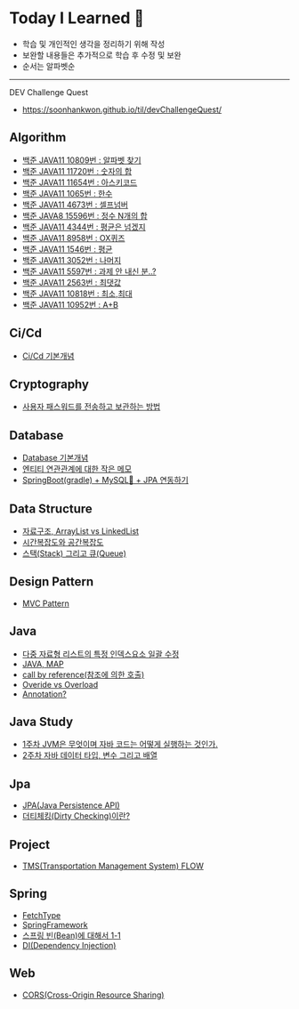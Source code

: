 # Today I Learned 🚀
- 학습 및 개인적인 생각을 정리하기 위해 작성 
- 보완할 내용들은 추가적으로 학습 후 수정 및 보완
- 순서는 알파벳순
---
DEV Challenge Quest

- https://soonhankwon.github.io/til/devChallengeQuest/

## Algorithm
- [백준 JAVA11 10809번 : 알파벳 찾기](https://soonhankwon.github.io/algorithm/algorithm10809/)
- [백준 JAVA11 11720번 : 숫자의 합](https://soonhankwon.github.io/algorithm/algorithm11720/)
- [백준 JAVA11 11654번 : 아스키코드](https://soonhankwon.github.io/algorithm/algorithm11654/)
- [백준 JAVA11 1065번 : 한수](https://soonhankwon.github.io/algorithm/algorithm1065/)
- [백준 JAVA11 4673번 : 셀프넘버](https://soonhankwon.github.io/algorithm/algorithm4673/)
- [백준 JAVA8 15596번 : 정수 N개의 합](https://soonhankwon.github.io/algorithm/algorithm15596/)
- [백준 JAVA11 4344번 : 평균은 넘겠지](https://soonhankwon.github.io/algorithm/algorithm4344/)
- [백준 JAVA11 8958번 : OX퀴즈](https://soonhankwon.github.io/algorithm/algorithm8958/)
- [백준 JAVA11 1546번 : 평균](https://soonhankwon.github.io/algorithm/algorithm1546/)
- [백준 JAVA11 3052번 : 나머지](https://soonhankwon.github.io/algorithm/algorithm3052/)
- [백준 JAVA11 5597번 : 과제 안 내신 분..?](https://soonhankwon.github.io/algorithm/algorithm5597/)
- [백준 JAVA11 2563번 : 최댓값](https://soonhankwon.github.io/algorithm/algorithm2563/)
- [백준 JAVA11 10818번 : 최소,최대](https://soonhankwon.github.io/algorithm/algorithm10818/)
- [백준 JAVA11 10952번 : A+B](https://soonhankwon.github.io/algorithm/algorithm10952/)


## Ci/Cd
- [Ci/Cd 기본개념](https://soonhankwon.github.io/til/aboutcicd-githubaction/)

## Cryptography
- [사용자 패스워드를 전송하고 보관하는 방법](https://soonhankwon.github.io/til/password)

## Database
- [Database 기본개념](https://soonhankwon.github.io/til/aboutdatabasebasic/)
- [엔티티 연관관계에 대한 작은 메모](https://soonhankwon.github.io/til/aboutjpaandrelationship/)
- [SpringBoot(gradle) + MySQL🐬 + JPA 연동하기](https://soonhankwon.github.io/til/connect-mysql-spring)

## Data Structure
- [자료구조, ArrayList vs LinkedList](https://soonhankwon.github.io/til/array-vs-linkedlist)
- [시간복잡도와 공간복잡도](https://soonhankwon.github.io/til/complexity)
- [스택(Stack) 그리고 큐(Queue)](https://soonhankwon.github.io/til/stack-queue)

## Design Pattern
- [MVC Pattern](https://soonhankwon.github.io/til/mvc-pattern)

## Java
- [다중 자료형 리스트의 특정 인덱스요소 일괄 수정](https://soonhankwon.github.io/til/aboutlistandset/)
- [JAVA, MAP](https://soonhankwon.github.io/til/hashmap)
- [call by reference(참조에 의한 호출)](https://soonhankwon.github.io/til/callByReference)
- [Overide vs Overload](https://soonhankwon.github.io/til/override-vs-overload)
- [Annotation?](https://soonhankwon.github.io/til/annotation)

## Java Study
- [1주차 JVM은 무엇이며 자바 코드는 어떻게 실행하는 것인가.](https://soonhankwon.github.io/til/whiteship-livestudy-w1/)
- [2주차 자바 데이터 타입, 변수 그리고 배열](https://soonhankwon.github.io/til/whiteship-livestudy-w2/)

## Jpa
- [JPA(Java Persistence API)](https://soonhankwon.github.io/til/jpa)
- [더티체킹(Dirty Checking)이란?](https://soonhankwon.github.io/til/dirtychecking)

## Project
- [TMS(Transportation Management System) FLOW](https://soonhankwon.github.io/til/about-tms-flow/)

## Spring
- [FetchType](https://soonhankwon.github.io/til/about-fetchtype/)
- [SpringFramework](https://soonhankwon.github.io/til/aboutspring-framework/)
- [스프링 빈(Bean)에 대해서 1-1](https://soonhankwon.github.io/til/aboutspring-bean)
- [DI(Dependency Injection)](https://soonhankwon.github.io/til/di)

## Web
- [CORS(Cross-Origin Resource Sharing)](https://soonhankwon.github.io/til/cors/)
